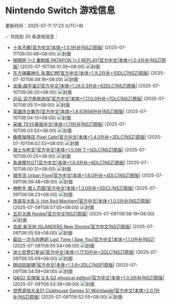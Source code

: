 # Nintendo Switch 游戏信息
更新时间：2025-07-11 17:23 (UTC+8)

✅ 共找到 20 条游戏信息：

- [十年不晚|官方中文|本体+1.0.1升补|NSZ|原版|](https://www.gamer520.com/95937.html) (2025-07-11T06:00:49+08:00)
  ![封面](https://shared.cdn.queniuqe.com/store_item_assets/steam/apps/3218530/9a374f24fdb11538f081799cf7b4502bc73aa99e/capsule_616x353_schinese.jpg?t=1751271691)
- [啪嗒砰 1+2 重制版 PATAPON 1+2 REPLAY|官方中文|本体+1.0.4升补|NSZ|原版|](https://www.gamer520.com/95863.html) (2025-07-10T06:10:39+08:00)
  ![封面](https://shared.cdn.queniuqe.com/store_item_assets/steam/apps/2383200/def6952730d17905e2f4c53544ed64c6ae956634/capsule_616x353.jpg?t=1751985194)
- [东方弹幕神乐 失落幻想|官方中文|本体+1.9.2升补+10DLC|NSZ|原版|](https://www.gamer520.com/81716.html) (2025-07-10T06:08:18+08:00)
  ![封面](https://shared.cdn.queniuqe.com/store_item_assets/steam/apps/2190220/capsule_616x353_schinese.jpg?t=1707395141)
- [龙珠:超宇宙2|官方中文|本体+1.24.0.3升补+82DLC|NSZ|原版|](https://www.gamer520.com/5015.html) (2025-07-10T06:06:20+08:00)
  ![封面](https://shared.cdn.queniuqe.com/store_item_assets/steam/apps/2814240/capsule_616x353.jpg?t=1716501556)
- [远征 泥泞奔驰游戏|官方中文|本体+1.17.0.0升补+7DLC|NSZ|原版|](https://www.gamer520.com/73326.html) (2025-07-10T06:05:11+08:00)
  ![封面](https://shared.cdn.queniuqe.com/store_item_assets/steam/apps/2477340/capsule_616x353_schinese.jpg?t=1709226300)
- [英雄连合集包|官方中文|本体+1.8.83956升补|NSZ|原版|](https://www.gamer520.com/65984.html) (2025-07-10T06:04:13+08:00)
  ![封面](https://ig.freer.blog/2023/10/12/9d8953808f8ad.jpg)
- [采维 TEVI|美版中文|本体+1.11升补|NSZ|原版|](https://www.gamer520.com/68945.html) (2025-07-10T06:03:53+08:00)
  ![封面](https://shared.cdn.queniuqe.com/store_item_assets/steam/apps/2230650/capsule_616x353.jpg?t=1701314590)
- [像素咖啡店 Pixel Cafe|官方中文|本体+1.4.0升补+3DLC|NSZ|原版|](https://www.gamer520.com/69179.html) (2025-07-10T06:02:53+08:00)
  ![封面](https://ig.freer.blog/2023/12/11/f0d04e99a7bd2.jpg)
- [骑士与枪支|官方中文|本体+1.5.0补丁+5DLC|NSZ|原版|](https://www.gamer520.com/22243.html) (2025-07-10T06:01:25+08:00)
  ![封面](https://shared.cdn.queniuqe.com/store_item_assets/steam/apps/2175090/capsule_616x353.jpg?t=1713369673)
- [急速摩托GT|官方中文|本体+1.6.0升补+6DLC|NSZ|原版|](https://www.gamer520.com/26276.html) (2025-07-10T06:00:31+08:00)
  ![封面](https://assets.nintendo.com/image/upload/c_limit,f_auto,h_400,q_auto,w_700/v1/Legacy%20Videos/posters/43cjVraDE68FrkYD7iGyyJe1TktUwb_c)
- [城市流 Urban Flow|官方中文|本体+1.6.0升补+4DLC|NSZ|原版|](https://www.gamer520.com/5049.html) (2025-07-09T06:59:48+08:00)
  ![封面](https://shared.cdn.queniuqe.com/store_item_assets/steam/apps/2235340/capsule_616x353.jpg?t=1704295118)
- [神枪手 猎人范围|官方中文|本体+1.3.0升补+5DCL|NSZ|原版|](https://www.gamer520.com/53835.html) (2025-07-09T06:58:23+08:00)
  ![封面](https://img.piclabo.xyz/2024/05/16/6b85d1363434e.jpg)
- [改装车大乱斗 Hot Rod Mayhem|官方中文|本体+1.0.5升补|NSZ|原版|](https://www.gamer520.com/91379.html) (2025-07-09T06:57:05+08:00)
  ![封面](https://shared.cdn.queniuqe.com/store_item_assets/steam/apps/3062040/9472ceccc43695bff38ecd9464e022284260e71f/capsule_616x353.jpg?t=1743243579)
- [五花大绑 Hogtie|官方中文|NSZ|原版|](https://www.gamer520.com/95855.html) (2025-07-09T06:56:19+08:00)
  ![封面](https://assets.nintendo.com/image/upload/ar_16:9,c_lpad,w_1240/b_white/f_auto/q_auto/ncom/software/switch/70010000094972/9381902476dfe78dbc40440676ac8ad0b3bc1de0765eaeeca30e1d1f6706bb67)
- [岛民 新天地 ISLANDERS New Shores|官方中文|NSZ|原版|](https://www.gamer520.com/95853.html) (2025-07-09T06:55:59+08:00)
  ![封面](https://img-eshop.cdn.nintendo.net/i/52be9d2faed36575a5d638ed048d1f8b751414f1dfd1d6ceaa79f3204da4bf4c.jpg?w=1000)
- [最后一次与你邂逅 Last Time I Saw You|官方中文|本体+1.1.0升补|NSZ|](https://www.gamer520.com/95851.html) (2025-07-09T06:55:54+08:00)
  ![封面](https://shared.cdn.queniuqe.com/store_item_assets/steam/apps/1909750/capsule_616x353.jpg?t=1733905792)
- [迪士尼梦幻星谷|官方中文|本体+1.17.10升补+2DLC|NSZ|原版|](https://www.gamer520.com/41011.html) (2025-07-09T06:55:09+08:00)
  ![封面](https://shared.cdn.queniuqe.com/store_item_assets/steam/apps/1401590/capsule_616x353.jpg?t=1689883856)
- [随动回旋镖|官方中文|本体+1.3.6+2DLC|NSP|原版|](https://www.gamer520.com/18162.html) (2025-07-09T06:54:59+08:00)
  ![封面](https://shared.cdn.queniuqe.com/store_item_assets/steam/apps/965680/capsule_616x353.jpg?t=1718174787)
- [Q&Q2 实体版 Q & Q2 physical edition|官方中文|本体+1.0.3升补|NSZ|原版|](https://www.gamer520.com/95847.html) (2025-07-09T06:53:38+08:00)
  ![封面](https://s1.imagehub.cc/images/2025/07/10/be688280fc6efec9e227ec34a8aa8388.jpg)
- [世界游戏大全51 Clubhouse Games 51 Worldwide|官方中文|本体+2.0.1升补|NSZ|原版|](https://www.gamer520.com/93883.html) (2025-07-09T06:52:55+08:00)
  ![封面](https://store.nintendo.com.hk/media/catalog/product/cache/3be328691086628caca32d01ffcc430a/d/u/dummyname.jpg)
